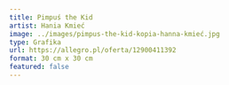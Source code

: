 ```yaml
---
title: Pimpuś the Kid
artist: Hania Kmieć
image: ../images/pimpus-the-kid-kopia-hanna-kmieć.jpg
type: Grafika
url: https://allegro.pl/oferta/12900411392
format: 30 cm x 30 cm
featured: false
---
```

